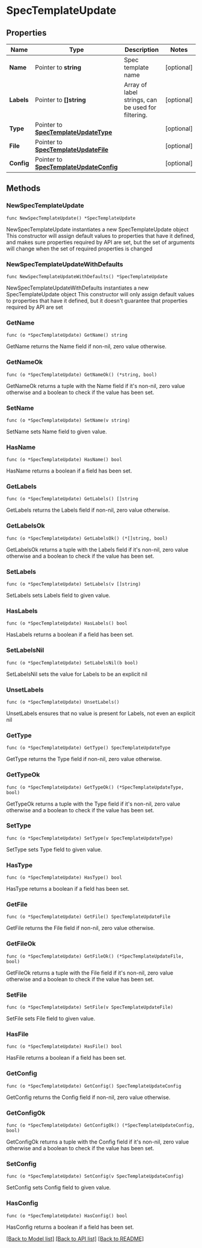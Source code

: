 # SpecTemplateUpdate

## Properties

Name | Type | Description | Notes
------------ | ------------- | ------------- | -------------
**Name** | Pointer to **string** | Spec template name | [optional] 
**Labels** | Pointer to **[]string** | Array of label strings, can be used for filtering. | [optional] 
**Type** | Pointer to [**SpecTemplateUpdateType**](specTemplateUpdate_type.md) |  | [optional] 
**File** | Pointer to [**SpecTemplateUpdateFile**](specTemplateUpdate_file.md) |  | [optional] 
**Config** | Pointer to [**SpecTemplateUpdateConfig**](specTemplateUpdate_config.md) |  | [optional] 

## Methods

### NewSpecTemplateUpdate

`func NewSpecTemplateUpdate() *SpecTemplateUpdate`

NewSpecTemplateUpdate instantiates a new SpecTemplateUpdate object
This constructor will assign default values to properties that have it defined,
and makes sure properties required by API are set, but the set of arguments
will change when the set of required properties is changed

### NewSpecTemplateUpdateWithDefaults

`func NewSpecTemplateUpdateWithDefaults() *SpecTemplateUpdate`

NewSpecTemplateUpdateWithDefaults instantiates a new SpecTemplateUpdate object
This constructor will only assign default values to properties that have it defined,
but it doesn't guarantee that properties required by API are set

### GetName

`func (o *SpecTemplateUpdate) GetName() string`

GetName returns the Name field if non-nil, zero value otherwise.

### GetNameOk

`func (o *SpecTemplateUpdate) GetNameOk() (*string, bool)`

GetNameOk returns a tuple with the Name field if it's non-nil, zero value otherwise
and a boolean to check if the value has been set.

### SetName

`func (o *SpecTemplateUpdate) SetName(v string)`

SetName sets Name field to given value.

### HasName

`func (o *SpecTemplateUpdate) HasName() bool`

HasName returns a boolean if a field has been set.

### GetLabels

`func (o *SpecTemplateUpdate) GetLabels() []string`

GetLabels returns the Labels field if non-nil, zero value otherwise.

### GetLabelsOk

`func (o *SpecTemplateUpdate) GetLabelsOk() (*[]string, bool)`

GetLabelsOk returns a tuple with the Labels field if it's non-nil, zero value otherwise
and a boolean to check if the value has been set.

### SetLabels

`func (o *SpecTemplateUpdate) SetLabels(v []string)`

SetLabels sets Labels field to given value.

### HasLabels

`func (o *SpecTemplateUpdate) HasLabels() bool`

HasLabels returns a boolean if a field has been set.

### SetLabelsNil

`func (o *SpecTemplateUpdate) SetLabelsNil(b bool)`

 SetLabelsNil sets the value for Labels to be an explicit nil

### UnsetLabels
`func (o *SpecTemplateUpdate) UnsetLabels()`

UnsetLabels ensures that no value is present for Labels, not even an explicit nil
### GetType

`func (o *SpecTemplateUpdate) GetType() SpecTemplateUpdateType`

GetType returns the Type field if non-nil, zero value otherwise.

### GetTypeOk

`func (o *SpecTemplateUpdate) GetTypeOk() (*SpecTemplateUpdateType, bool)`

GetTypeOk returns a tuple with the Type field if it's non-nil, zero value otherwise
and a boolean to check if the value has been set.

### SetType

`func (o *SpecTemplateUpdate) SetType(v SpecTemplateUpdateType)`

SetType sets Type field to given value.

### HasType

`func (o *SpecTemplateUpdate) HasType() bool`

HasType returns a boolean if a field has been set.

### GetFile

`func (o *SpecTemplateUpdate) GetFile() SpecTemplateUpdateFile`

GetFile returns the File field if non-nil, zero value otherwise.

### GetFileOk

`func (o *SpecTemplateUpdate) GetFileOk() (*SpecTemplateUpdateFile, bool)`

GetFileOk returns a tuple with the File field if it's non-nil, zero value otherwise
and a boolean to check if the value has been set.

### SetFile

`func (o *SpecTemplateUpdate) SetFile(v SpecTemplateUpdateFile)`

SetFile sets File field to given value.

### HasFile

`func (o *SpecTemplateUpdate) HasFile() bool`

HasFile returns a boolean if a field has been set.

### GetConfig

`func (o *SpecTemplateUpdate) GetConfig() SpecTemplateUpdateConfig`

GetConfig returns the Config field if non-nil, zero value otherwise.

### GetConfigOk

`func (o *SpecTemplateUpdate) GetConfigOk() (*SpecTemplateUpdateConfig, bool)`

GetConfigOk returns a tuple with the Config field if it's non-nil, zero value otherwise
and a boolean to check if the value has been set.

### SetConfig

`func (o *SpecTemplateUpdate) SetConfig(v SpecTemplateUpdateConfig)`

SetConfig sets Config field to given value.

### HasConfig

`func (o *SpecTemplateUpdate) HasConfig() bool`

HasConfig returns a boolean if a field has been set.


[[Back to Model list]](../README.md#documentation-for-models) [[Back to API list]](../README.md#documentation-for-api-endpoints) [[Back to README]](../README.md)


